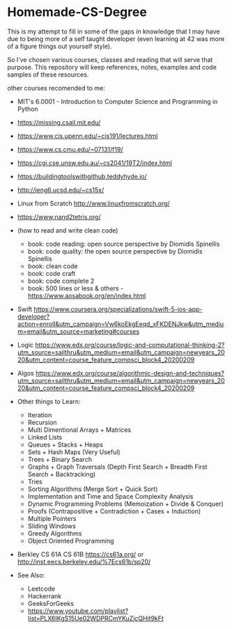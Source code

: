 # Homemade-CS-Degree

This is my attempt to fill in some of the gaps in knowledge that I may have due to being more of a self taught developer (even learning at 42 was more of a figure things out yourself style).  

So I've chosen various courses, classes and reading that will serve that purpose. This repository will keep references, notes, examples and code samples of these resources.  

other courses recomended to me:
- MIT's 6.0001 - Introduction to Computer Science and Programming in Python  
- https://missing.csail.mit.edu/
- https://www.cis.upenn.edu/~cis191/lectures.html
- https://www.cs.cmu.edu/~07131/f19/
- https://cgi.cse.unsw.edu.au/~cs2041/19T2/index.html 
- https://buildingtoolswithgithub.teddyhyde.io/ 
- http://ieng6.ucsd.edu/~cs15x/ 
- Linux from Scratch http://www.linuxfromscratch.org/
- https://www.nand2tetris.org/

- (how to read and write clean code)
    * book: code reading: open source perspective by Diomidis Spinellis  
    * book: code quality: the open source perspective by Diomidis Spinellis  
    * book: clean code  
    * book: code craft  
    * book: code complete 2  
    * book: 500 lines or less & others - https://www.aosabook.org/en/index.html  

- Swift https://www.coursera.org/specializations/swift-5-ios-app-developer?action=enroll&utm_campaign=Vw6koEkgEeqd_xFKDENJkw&utm_medium=email&utm_source=marketing#courses 

- Logic https://www.edx.org/course/logic-and-computational-thinking-2?utm_source=sailthru&utm_medium=email&utm_campaign=newyears_2020&utm_content=course_feature_compsci_block4_20200209 

- Algos https://www.edx.org/course/algorithmic-design-and-techniques?utm_source=sailthru&utm_medium=email&utm_campaign=newyears_2020&utm_content=course_feature_compsci_block4_20200209


- Other things to Learn:
    * Iteration  
    * Recursion  
    * Multi Dimentional Arrays + Matrices  
    * Linked Lists  
    * Queues + Stacks + Heaps  
    * Sets + Hash Maps (Very Useful)  
    * Trees + Binary Search  
    * Graphs + Graph Traversals (Depth First Search + Breadth First Search + Backtracking)  
    * Tries  
    * Sorting Algorithms (Merge Sort + Quick Sort)  
    * Implementation and Time and Space Complexity Analysis  
    * Dynamic Programming Problems (Memoization + Divide & Conquer)  
    * Proofs (Contrapositive + Contradiction + Cases + Induction)  
    * Multiple Pointers  
    * Sliding Windows  
    * Greedy Algorithms  
    * Object Oriented Programming  

- Berkley CS 61A CS 61B https://cs61a.org/ or http://inst.eecs.berkeley.edu/%7Ecs61b/sp20/

- See Also:  
    * Leetcode  
    * Hackerrank  
    * GeeksForGeeks  
    * https://www.youtube.com/playlist?list=PLX6IKgS15Ue02WDPRCmYKuZicQHit9kFt  

